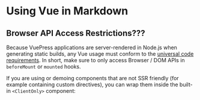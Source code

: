 # Using Vue in Markdown

## Browser API Access Restrictions???

Because VuePress applications are server-rendered in Node.js when generating static builds, any Vue usage must conform to the [universal code requirements](https://ssr.vuejs.org/en/universal.html). In short, make sure to only access Browser / DOM APIs in `beforeMount` or `mounted` hooks.

<Foo/>


If you are using or demoing components that are not SSR friendly (for example containing custom directives), you can wrap them inside the built-in `<ClientOnly>` component:

##
